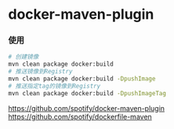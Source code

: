 # docker-maven-plugin
<!-- @author DHJT 2019-12-26 -->

### 使用
```sh
# 创建镜像
mvn clean package docker:build
# 推送镜像到Registry
mvn clean package docker:build -DpushImage
# 推送指定tag的镜像到Registry
mvn clean package docker:build -DpushImageTag
```

https://github.com/spotify/docker-maven-plugin
https://github.com/spotify/dockerfile-maven